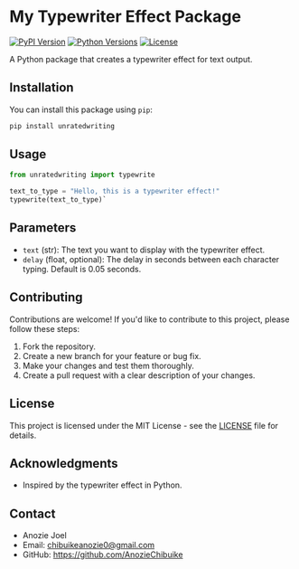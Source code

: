 # My Typewriter Effect Package

[![PyPI Version](https://img.shields.io/pypi/v/my-typewriter-package.svg)](https://pypi.org/project/my-typewriter-package/)
[![Python Versions](https://img.shields.io/pypi/pyversions/my-typewriter-package.svg)](https://pypi.org/project/typewriter/)
[![License](https://img.shields.io/pypi/l/my-typewriter-package.svg)](https://github.com/AnozieChibuike/typewriter/blob/master/LICENSE)

A Python package that creates a typewriter effect for text output.

## Installation

You can install this package using `pip`:

```bash
pip install unratedwriting 
```

Usage
-----

```python
from unratedwriting import typewrite

text_to_type = "Hello, this is a typewriter effect!"
typewrite(text_to_type)`
```
Parameters
----------

-   `text` (str): The text you want to display with the typewriter effect.
-   `delay` (float, optional): The delay in seconds between each character typing. Default is 0.05 seconds.

Contributing
------------

Contributions are welcome! If you'd like to contribute to this project, please follow these steps:

1.  Fork the repository.
2.  Create a new branch for your feature or bug fix.
3.  Make your changes and test them thoroughly.
4.  Create a pull request with a clear description of your changes.

License
-------

This project is licensed under the MIT License - see the [LICENSE](https://mit-license.org/) file for details.

Acknowledgments
---------------

-   Inspired by the typewriter effect in Python.

Contact
-------

-   Anozie Joel
-   Email: chibuikeanozie0@gmail.com
-   GitHub: <https://github.com/AnozieChibuike>